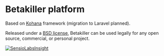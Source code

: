 # Betakiller platform

Based on [Kohana](http://kohanaframework.org/) framework (migration to Laravel planned).

Released under a [BSD license](LICENSE.md), Betakiller can be used legally for any open source, commercial, or personal project.

[![SensioLabsInsight](https://insight.sensiolabs.com/projects/cae4439a-8a2e-4e0c-9169-f9d1c7e25366/big.png)](https://insight.sensiolabs.com/projects/cae4439a-8a2e-4e0c-9169-f9d1c7e25366)

<!--## Documentation-->
<!--Kohana's documentation can be found at <http://kohanaframework.org/documentation> which also contains an API browser.-->

<!--The `userguide` module included in all Kohana releases also allows you to view the documentation locally. Once the `userguide` module is enabled in the bootstrap, it is accessible from your site via `/index.php/guide` (or just `/guide` if you are rewriting your URLs).-->

<!--## Reporting bugs-->
<!--If you've stumbled across a bug, please help us out by [reporting the bug](http://dev.kohanaframework.org/projects/kohana3/) you have found. Simply log in or register and submit a new issue, leaving as much information about the bug as possible, e.g.-->

<!--* Steps to reproduce-->
<!--* Expected result-->
<!--* Actual result-->

<!--This will help us to fix the bug as quickly as possible, and if you'd like to fix it yourself feel free to [fork us on GitHub](https://github.com/kohana) and submit a pull request!-->
